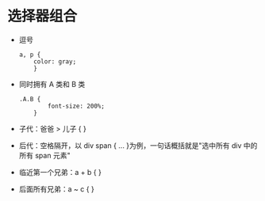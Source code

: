 # 选择器组合

- 逗号

  ```
  a, p {
      color: gray;
      }
  ```

- 同时拥有 A 类和 B 类

  ```
  .A.B {
          font-size: 200%;
      }
  ```

- 子代：爸爸 > 儿子 { }
- 后代：空格隔开，以 div span { ... }为例，一句话概括就是"选中所有 div 中的所有 span 元素"
- 临近第一个兄弟：a + b { }
- 后面所有兄弟：a ~ c { }
